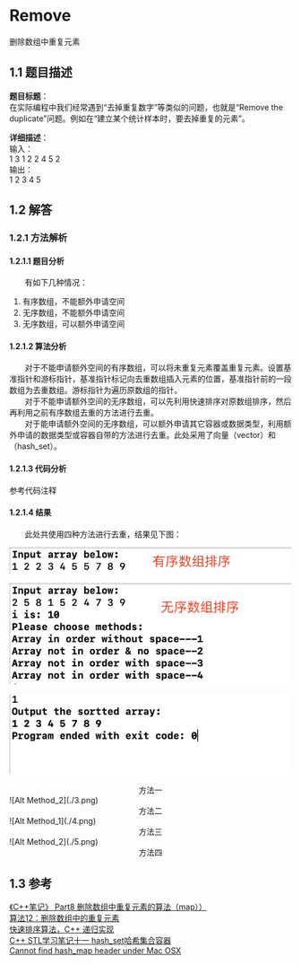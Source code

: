 # Remove
删除数组中重复元素   
## 1.1 题目描述
**题目标题**：  
在实际编程中我们经常遇到“去掉重复数字”等类似的问题，也就是“Remove the duplicate”问题。例如在“建立某个统计样本时，要去掉重复的元素”。 

**详细描述**：  
输入：  
1 3 1 2 2 4 5 2  
输出：  
1 2 3 4 5

## 1.2 解答
### 1.2.1 方法解析
#### 1.2.1.1 题目分析
&nbsp;&nbsp;&nbsp;&nbsp;&nbsp;&nbsp;&nbsp;有如下几种情况：

1. 有序数组，不能额外申请空间 
2. 无序数组，不能额外申请空间 
3. 无序数组，可以额外申请空间

#### 1.2.1.2 算法分析
&nbsp;&nbsp;&nbsp;&nbsp;&nbsp;&nbsp;&nbsp;对于不能申请额外空间的有序数组，可以将未重复元素覆盖重复元素。设置基准指针和游标指针，基准指针标记向去重数组插入元素的位置，基准指针前的一段数组为去重数组。游标指针为遍历原数组的指针。  
&nbsp;&nbsp;&nbsp;&nbsp;&nbsp;&nbsp;&nbsp;对于不能申请额外空间的无序数组，可以先利用快速排序对原数组排序，然后再利用之前有序数组去重的方法进行去重。  
&nbsp;&nbsp;&nbsp;&nbsp;&nbsp;&nbsp;&nbsp;对于能申请额外空间的无序数组，可以额外申请其它容器或数据类型，利用额外申请的数据类型或容器自带的方法进行去重。此处采用了向量（vector）和（hash_set）。
#### 1.2.1.3 代码分析
参考代码注释[]()
#### 1.2.1.4 结果
&nbsp;&nbsp;&nbsp;&nbsp;&nbsp;&nbsp;&nbsp;此处共使用四种方法进行去重，结果见下图：

![Alt Input](./1_1.png)
 
![ALt Input](./1_2.png)

![Alt Method_1](./2.png)
<center>方法一</center>
![Alt Method_2](./3.png)
<center>方法二</center>
![Alt Method_1](./4.png)
<center>方法三</center>
![Alt Method_2](./5.png)
<center>方法四</center>


## 1.3 参考
[《C++笔记》 Part8 删除数组中重复元素的算法（map））](https://blog.csdn.net/sinat_24206709/article/details/78725103)  
[算法12：删除数组中的重复元素](https://blog.csdn.net/pplin/article/details/62428699)  
[快速排序算法，C++ 递归实现](https://gist.github.com/Jack-Kingdom/f69e9974e9c40369689afd44ca4c3e7e)  
[C++ STL学习笔记十一 hash_set哈希集合容器](https://blog.csdn.net/cumirror/article/details/5596908)  
[Cannot find hash_map header under Mac OSX](https://stackoverflow.com/questions/4951194/cannot-find-hash-map-header-under-mac-osx)
